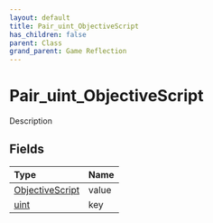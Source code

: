 ```yaml
---
layout: default
title: Pair_uint_ObjectiveScript
has_children: false
parent: Class
grand_parent: Game Reflection
---
```

# Pair_uint_ObjectiveScript
Description 

## Fields

| Type | Name |
|:----------|:--------------|
| [ObjectiveScript](/riftbreaker-wiki/docs/game-reflection/classes/objective_script/) | value |
| [uint](/riftbreaker-wiki/docs/game-reflection/components/uint/) | key |

